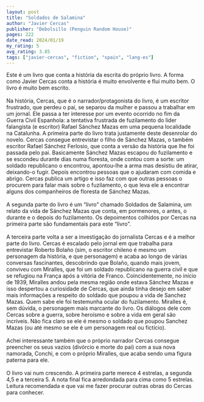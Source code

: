 ```yaml
---
layout: post
title: "Soldados de Salamina"
author: "Javier Cercas"
publisher: "Debolsillo (Penguin Random House)"
pages: 222
date_read: 2024/01/19
my_rating: 5
avg_rating: 3.85
tags: ["javier-cercas", "fiction", "spain", "lang-es"]
---
```


Este é um livro que conta a história da escrita do próprio livro. A forma como Javier Cercas conta a história é muito envolvente e flui muito bem. O livro é muito bem escrito. <br/><br/>Na história, Cercas, que é o narrador/protagonista do livro, é um escritor frustrado, que perdeu o pai, se separou da mulher e passou a trabalhar em um jornal. Ele passa a ter interesse por um evento ocorrido no fim da Guerra Civil Espanhola: a tentativa frustrada de fuzilamento do líder falangista (e escritor) Rafael Sánchez Mazas em uma pequena localidade na Catalunha. A primeira parte do livro trata justamente deste desenrolar do novelo. Cercas consegue entrevistar o filho de Sánchez Mazas, o também escritor Rafael Sánchez Ferlosio, que conta a versão da história que lhe foi passada pelo pai. Basicamente Sánchez Mazas escapou do fuzilamento e se escondeu durante dias numa floresta, onde contou com a sorte: um soldado republicano o encontrou, apontou-lhe a arma mas desistiu de atirar, deixando-o fugir. Depois encontrou pessoas que o ajudaram com comida e abrigo. Cercas publica um artigo e isso faz com que outras pessoas o procurem para falar mais sobre o fuzilamento, o que leva ele a encontrar alguns dos companheiros de floresta de Sánchez Mazas.<br/><br/>A segunda parte do livro é um “livro” chamado Soldados de Salamina, um relato da vida de Sánchez Mazas que conta, em pormenores, o antes, o durante e o depois do fuzilamento.  Os depoimentos colhidos por Cercas na primeira parte são fundamentais para este “livro”.<br/><br/>A terceira parte volta a ser a investigação do jornalista Cercas e é a melhor parte do livro. Cercas é escalado pelo jornal em que trabalha para entrevistar Roberto Bolaño (sim, o escritor chileno é mesmo um personagem da história, e que personagem) e acaba ao longo de várias conversas fascinantes, descobrindo que Bolaño, quando mais jovem, conviveu com Miralles, que foi um soldado republicano na guerra civil e que se refugiou na França após a vitória de Franco. Coincidentemente, no início de 1939, Miralles andou pela mesma região onde estava Sánchez Mazas e isso despertou a curiosidade de Cercas, que ainda tinha desejo em saber mais informações a respeito do soldado que poupou a vida de Sanchez Mazas. Quem sabe ele foi testemunha ocular do fuzilamento. Miralles é, sem dúvida, o personagem mais marcante do livro. Os diálogos dele com Cercas sobre a guerra, sobre heroísmo e sobre a vida em geral são incríveis. Não fica claro se ele é mesmo o soldado que poupou Sanchez Mazas (ou até mesmo se ele é um personagem real ou fictício). <br/><br/>Achei interessante também que o próprio narrador Cercas consegue preencher os seus vazios (divórcio e morte do pai) com a sua nova namorada, Conchi, e com o próprio Miralles, que acaba sendo uma figura paterna para ele.<br/><br/>O livro vai num crescendo. A primeira parte merece 4 estrelas, a segunda 4,5 e a terceira 5. A nota final fica arredondada para cima como 5 estrelas. Leitura recomendada e  que vai me fazer procurar outras obras do Cercas para conhecer.

